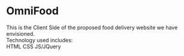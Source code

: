 # OmniFood
This is the Client Side of the proposed food delivery website we have envisioned.<br>
Technology used includes:<br>
HTML
CSS
JS/JQuery
 
